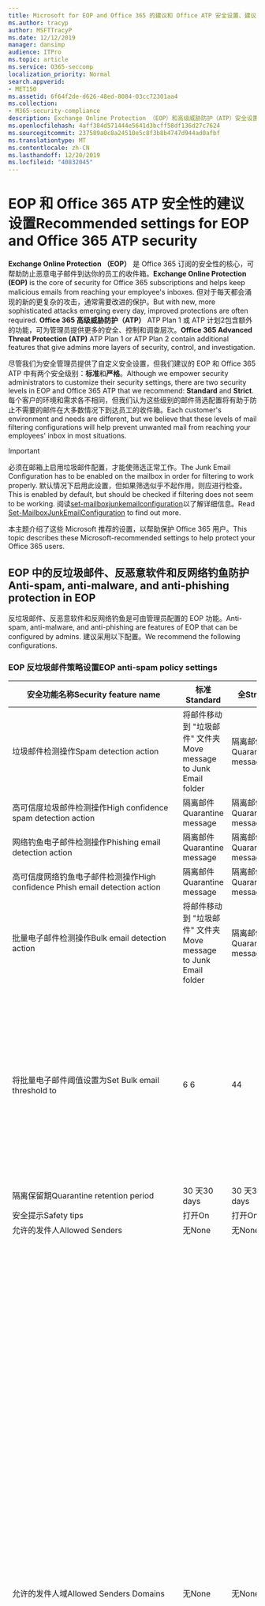 ```yaml
---
title: Microsoft for EOP and Office 365 的建议和 Office ATP 安全设置、建议、发件人策略框架、基于域的邮件报告和符合性、域密钥识别的邮件、步骤、工作方式、安全基准和 EOP 的基准ATP 的基线，设置 ATP，设置 EOP，配置 ATP，配置 EOP，安全配置
ms.author: tracyp
author: MSFTTracyP
ms.date: 12/12/2019
manager: dansimp
audience: ITPro
ms.topic: article
ms.service: O365-seccomp
localization_priority: Normal
search.appverid:
- MET150
ms.assetid: 6f64f2de-d626-48ed-8084-03cc72301aa4
ms.collection:
- M365-security-compliance
description: Exchange Online Protection （EOP）和高级威胁防护（ATP）安全设置的最佳实践是什么？ 有关标准保护的当前建议是什么？ 如果您想要更加严格，应使用什么？ 此外，如果您还使用高级威胁防护（ATP），还可以获得什么额外内容？
ms.openlocfilehash: 4aff384d571444e5641d3bcff58df136d27c7624
ms.sourcegitcommit: 237589a0c8a24510e5c8f3b8b4747d944ad0afbf
ms.translationtype: MT
ms.contentlocale: zh-CN
ms.lasthandoff: 12/20/2019
ms.locfileid: "40832045"
---
```

# <a name="recommended-settings-for-eop-and-office-365-atp-security"></a><span data-ttu-id="c7875-106">EOP 和 Office 365 ATP 安全性的建议设置</span><span class="sxs-lookup"><span data-stu-id="c7875-106">Recommended settings for EOP and Office 365 ATP security</span></span>

<span data-ttu-id="c7875-107">**Exchange Online Protection （EOP）** 是 Office 365 订阅的安全性的核心，可帮助防止恶意电子邮件到达你的员工的收件箱。</span><span class="sxs-lookup"><span data-stu-id="c7875-107">**Exchange Online Protection (EOP)** is the core of security for Office 365 subscriptions and helps keep malicious emails from reaching your employee's inboxes.</span></span> <span data-ttu-id="c7875-108">但对于每天都会涌现的新的更复杂的攻击，通常需要改进的保护。</span><span class="sxs-lookup"><span data-stu-id="c7875-108">But with new, more sophisticated attacks emerging every day, improved protections are often required.</span></span> <span data-ttu-id="c7875-109">**Office 365 高级威胁防护（ATP）** ATP Plan 1 或 ATP 计划2包含额外的功能，可为管理员提供更多的安全、控制和调查层次。</span><span class="sxs-lookup"><span data-stu-id="c7875-109">**Office 365 Advanced Threat Protection (ATP)** ATP Plan 1 or ATP Plan 2 contain additional features that give admins more layers of security, control, and investigation.</span></span>

<span data-ttu-id="c7875-110">尽管我们为安全管理员提供了自定义安全设置，但我们建议的 EOP 和 Office 365 ATP 中有两个安全级别：**标准**和**严格**。</span><span class="sxs-lookup"><span data-stu-id="c7875-110">Although we empower security administrators to customize their security settings, there are two security levels in EOP and Office 365 ATP that we recommend: **Standard** and **Strict**.</span></span> <span data-ttu-id="c7875-111">每个客户的环境和需求各不相同，但我们认为这些级别的邮件筛选配置将有助于防止不需要的邮件在大多数情况下到达员工的收件箱。</span><span class="sxs-lookup"><span data-stu-id="c7875-111">Each customer's environment and needs are different, but we believe that these levels of mail filtering configurations will help prevent unwanted mail from reaching your employees' inbox in most situations.</span></span>

> [!IMPORTANT]
> <span data-ttu-id="c7875-112">必须在邮箱上启用垃圾邮件配置，才能使筛选正常工作。</span><span class="sxs-lookup"><span data-stu-id="c7875-112">The Junk Email Configuration has to be enabled on the mailbox in order for filtering to work properly.</span></span> <span data-ttu-id="c7875-113">默认情况下启用此设置，但如果筛选似乎不起作用，则应进行检查。</span><span class="sxs-lookup"><span data-stu-id="c7875-113">This is enabled by default, but should be checked if filtering does not seem to be working.</span></span> <span data-ttu-id="c7875-114">阅读[set-mailboxjunkemailconfiguration](https://docs.microsoft.com/powershell/module/exchange/antispam-antimalware/set-mailboxjunkemailconfiguration)以了解详细信息。</span><span class="sxs-lookup"><span data-stu-id="c7875-114">Read [Set-MailboxJunkEmailConfiguration](https://docs.microsoft.com/powershell/module/exchange/antispam-antimalware/set-mailboxjunkemailconfiguration) to find out more.</span></span> 

<span data-ttu-id="c7875-115">本主题介绍了这些 Microsoft 推荐的设置，以帮助保护 Office 365 用户。</span><span class="sxs-lookup"><span data-stu-id="c7875-115">This topic describes these Microsoft-recommended settings to help protect your Office 365 users.</span></span>

## <a name="anti-spam-anti-malware-and-anti-phishing-protection-in-eop"></a><span data-ttu-id="c7875-116">EOP 中的反垃圾邮件、反恶意软件和反网络钓鱼防护</span><span class="sxs-lookup"><span data-stu-id="c7875-116">Anti-spam, anti-malware, and anti-phishing protection in EOP</span></span>

<span data-ttu-id="c7875-117">反垃圾邮件、反恶意软件和反网络钓鱼是可由管理员配置的 EOP 功能。</span><span class="sxs-lookup"><span data-stu-id="c7875-117">Anti-spam, anti-malware, and anti-phishing are features of EOP that can be configured by admins.</span></span> <span data-ttu-id="c7875-118">建议采用以下配置。</span><span class="sxs-lookup"><span data-stu-id="c7875-118">We recommend the following configurations.</span></span>

### <a name="eop-anti-spam-policy-settings"></a><span data-ttu-id="c7875-119">EOP 反垃圾邮件策略设置</span><span class="sxs-lookup"><span data-stu-id="c7875-119">EOP anti-spam policy settings</span></span>

|<span data-ttu-id="c7875-120">安全功能名称</span><span class="sxs-lookup"><span data-stu-id="c7875-120">Security feature name</span></span>|<span data-ttu-id="c7875-121">标准</span><span class="sxs-lookup"><span data-stu-id="c7875-121">Standard</span></span>|<span data-ttu-id="c7875-122">全</span><span class="sxs-lookup"><span data-stu-id="c7875-122">Strict</span></span>|<span data-ttu-id="c7875-123">评论</span><span class="sxs-lookup"><span data-stu-id="c7875-123">Comment</span></span>|
|---------|---------|---------|---------|
|<span data-ttu-id="c7875-124">垃圾邮件检测操作</span><span class="sxs-lookup"><span data-stu-id="c7875-124">Spam detection action</span></span>|<span data-ttu-id="c7875-125">将邮件移动到 "垃圾邮件" 文件夹</span><span class="sxs-lookup"><span data-stu-id="c7875-125">Move message to Junk Email folder</span></span>|<span data-ttu-id="c7875-126">隔离邮件</span><span class="sxs-lookup"><span data-stu-id="c7875-126">Quarantine message</span></span>||
|<span data-ttu-id="c7875-127">高可信度垃圾邮件检测操作</span><span class="sxs-lookup"><span data-stu-id="c7875-127">High confidence spam detection action</span></span>|<span data-ttu-id="c7875-128">隔离邮件</span><span class="sxs-lookup"><span data-stu-id="c7875-128">Quarantine message</span></span>|<span data-ttu-id="c7875-129">隔离邮件</span><span class="sxs-lookup"><span data-stu-id="c7875-129">Quarantine message</span></span>||
|<span data-ttu-id="c7875-130">网络钓鱼电子邮件检测操作</span><span class="sxs-lookup"><span data-stu-id="c7875-130">Phishing email detection action</span></span>|<span data-ttu-id="c7875-131">隔离邮件</span><span class="sxs-lookup"><span data-stu-id="c7875-131">Quarantine message</span></span>|<span data-ttu-id="c7875-132">隔离邮件</span><span class="sxs-lookup"><span data-stu-id="c7875-132">Quarantine message</span></span>||
|<span data-ttu-id="c7875-133">高可信度网络钓鱼电子邮件检测操作</span><span class="sxs-lookup"><span data-stu-id="c7875-133">High confidence Phish email detection action</span></span>|<span data-ttu-id="c7875-134">隔离邮件</span><span class="sxs-lookup"><span data-stu-id="c7875-134">Quarantine message</span></span>|<span data-ttu-id="c7875-135">隔离邮件</span><span class="sxs-lookup"><span data-stu-id="c7875-135">Quarantine message</span></span>||
|<span data-ttu-id="c7875-136">批量电子邮件检测操作</span><span class="sxs-lookup"><span data-stu-id="c7875-136">Bulk email detection action</span></span>|<span data-ttu-id="c7875-137">将邮件移动到 "垃圾邮件" 文件夹</span><span class="sxs-lookup"><span data-stu-id="c7875-137">Move message to Junk Email folder</span></span>|<span data-ttu-id="c7875-138">隔离邮件</span><span class="sxs-lookup"><span data-stu-id="c7875-138">Quarantine message</span></span>||
|<span data-ttu-id="c7875-139">将批量电子邮件阈值设置为</span><span class="sxs-lookup"><span data-stu-id="c7875-139">Set Bulk email threshold to</span></span>|<span data-ttu-id="c7875-140">6 </span><span class="sxs-lookup"><span data-stu-id="c7875-140">6</span></span>|<span data-ttu-id="c7875-141">4</span><span class="sxs-lookup"><span data-stu-id="c7875-141">4</span></span>|<span data-ttu-id="c7875-142">默认值为7，但我们建议您将其更改为6。</span><span class="sxs-lookup"><span data-stu-id="c7875-142">The default value is currently 7, but we recommend that you change it to 6.</span></span> <span data-ttu-id="c7875-143">有关详细信息，请参阅[批量投诉级别值](bulk-complaint-level-values.md)。</span><span class="sxs-lookup"><span data-stu-id="c7875-143">For details, see [Bulk Complaint Level values](bulk-complaint-level-values.md).</span></span>|
|<span data-ttu-id="c7875-144">隔离保留期</span><span class="sxs-lookup"><span data-stu-id="c7875-144">Quarantine retention period</span></span>|<span data-ttu-id="c7875-145">30 天</span><span class="sxs-lookup"><span data-stu-id="c7875-145">30 days</span></span>|<span data-ttu-id="c7875-146">30 天</span><span class="sxs-lookup"><span data-stu-id="c7875-146">30 days</span></span>||
|<span data-ttu-id="c7875-147">安全提示</span><span class="sxs-lookup"><span data-stu-id="c7875-147">Safety tips</span></span>|<span data-ttu-id="c7875-148">打开</span><span class="sxs-lookup"><span data-stu-id="c7875-148">On</span></span>|<span data-ttu-id="c7875-149">打开</span><span class="sxs-lookup"><span data-stu-id="c7875-149">On</span></span>||
|<span data-ttu-id="c7875-150">允许的发件人</span><span class="sxs-lookup"><span data-stu-id="c7875-150">Allowed Senders</span></span>|<span data-ttu-id="c7875-151">无</span><span class="sxs-lookup"><span data-stu-id="c7875-151">None</span></span>|<span data-ttu-id="c7875-152">无</span><span class="sxs-lookup"><span data-stu-id="c7875-152">None</span></span>||
|<span data-ttu-id="c7875-153">允许的发件人域</span><span class="sxs-lookup"><span data-stu-id="c7875-153">Allowed Senders Domains</span></span>|<span data-ttu-id="c7875-154">无</span><span class="sxs-lookup"><span data-stu-id="c7875-154">None</span></span>|<span data-ttu-id="c7875-155">无</span><span class="sxs-lookup"><span data-stu-id="c7875-155">None</span></span>|<span data-ttu-id="c7875-156">不需要将您拥有的域（也称为 "_接受的域_"）添加到允许的发件人列表中。</span><span class="sxs-lookup"><span data-stu-id="c7875-156">Adding domains that you own (also known as _accepted domains_) to the allowed senders list is not required.</span></span> <span data-ttu-id="c7875-157">事实上，它被认为是高风险，因为它会给不良参与者带来机会，以向您发送邮件，否则将被筛选掉。在 "**反垃圾邮件设置**" 页上的安全性 & 合规性中心中使用[欺骗智能](learn-about-spoof-intelligence.md)，以查看所有哄骗的发件人是组织中的域，还是哄骗外部域。</span><span class="sxs-lookup"><span data-stu-id="c7875-157">In fact, it's considered high risk since it creates opportunities for bad actors to send you mail that would otherwise be filtered out. Use [spoof intelligence](learn-about-spoof-intelligence.md) in the Security & Compliance Center on the **Anti-spam settings** page to review all senders who are spoofing either domains that are part of your organization, or spoofing external domains.</span></span>|
|<span data-ttu-id="c7875-158">阻止的发件人</span><span class="sxs-lookup"><span data-stu-id="c7875-158">Blocked Senders</span></span>|<span data-ttu-id="c7875-159">无</span><span class="sxs-lookup"><span data-stu-id="c7875-159">None</span></span>|<span data-ttu-id="c7875-160">无</span><span class="sxs-lookup"><span data-stu-id="c7875-160">None</span></span>||
|<span data-ttu-id="c7875-161">阻止的发件人域</span><span class="sxs-lookup"><span data-stu-id="c7875-161">Blocked Senders domains</span></span>|<span data-ttu-id="c7875-162">无</span><span class="sxs-lookup"><span data-stu-id="c7875-162">None</span></span>|<span data-ttu-id="c7875-163">无</span><span class="sxs-lookup"><span data-stu-id="c7875-163">None</span></span>||
|<span data-ttu-id="c7875-164">最终用户垃圾邮件通知频率</span><span class="sxs-lookup"><span data-stu-id="c7875-164">End user spam notification frequency</span></span>|<span data-ttu-id="c7875-165">已启用</span><span class="sxs-lookup"><span data-stu-id="c7875-165">Enabled</span></span>|<span data-ttu-id="c7875-166">已启用</span><span class="sxs-lookup"><span data-stu-id="c7875-166">Enabled</span></span>|<span data-ttu-id="c7875-167">3 天</span><span class="sxs-lookup"><span data-stu-id="c7875-167">3 days</span></span>|
|<span data-ttu-id="c7875-168">零小时自动清除</span><span class="sxs-lookup"><span data-stu-id="c7875-168">Zero Hour auto purge</span></span>|<span data-ttu-id="c7875-169">打开</span><span class="sxs-lookup"><span data-stu-id="c7875-169">On</span></span>|<span data-ttu-id="c7875-170">打开</span><span class="sxs-lookup"><span data-stu-id="c7875-170">On</span></span>|<span data-ttu-id="c7875-171">对于垃圾邮件和网络钓鱼 ZAP</span><span class="sxs-lookup"><span data-stu-id="c7875-171">For both Spam and Phish ZAP</span></span>|
|<span data-ttu-id="c7875-172">MarkAsSpamBulkMail</span><span class="sxs-lookup"><span data-stu-id="c7875-172">MarkAsSpamBulkMail</span></span>|<span data-ttu-id="c7875-173">打开</span><span class="sxs-lookup"><span data-stu-id="c7875-173">On</span></span>|<span data-ttu-id="c7875-174">打开</span><span class="sxs-lookup"><span data-stu-id="c7875-174">On</span></span>|<span data-ttu-id="c7875-175">此设置仅在 PowerShell 中可用</span><span class="sxs-lookup"><span data-stu-id="c7875-175">This setting is only available in PowerShell</span></span>|

<span data-ttu-id="c7875-176">反垃圾邮件策略中有几个称为高级垃圾邮件筛选器的参数在此撰写时被弃用。</span><span class="sxs-lookup"><span data-stu-id="c7875-176">There are several other parameters in the Anti-spam policy called Advanced Spam filter that are being deprecated at the time of this writing.</span></span> <span data-ttu-id="c7875-177">我们推荐的设置是为标准和严格级别**关闭它们：**</span><span class="sxs-lookup"><span data-stu-id="c7875-177">Our recommended settings for these are to turn them **OFF** for both Standard and Strict levels:</span></span>

|<span data-ttu-id="c7875-178">安全功能名称</span><span class="sxs-lookup"><span data-stu-id="c7875-178">Security feature name</span></span>| <span data-ttu-id="c7875-179">备注</span><span class="sxs-lookup"><span data-stu-id="c7875-179">Comments</span></span> |
|---------|---------|
|<span data-ttu-id="c7875-180">IncreaseScoreWithImageLinks</span><span class="sxs-lookup"><span data-stu-id="c7875-180">IncreaseScoreWithImageLinks</span></span>| |
|<span data-ttu-id="c7875-181">IncreaseScoreWithNumericIps</span><span class="sxs-lookup"><span data-stu-id="c7875-181">IncreaseScoreWithNumericIps</span></span>| |
|<span data-ttu-id="c7875-182">IncreaseScoreWithRedirectToOtherPort</span><span class="sxs-lookup"><span data-stu-id="c7875-182">IncreaseScoreWithRedirectToOtherPort</span></span>| |
|<span data-ttu-id="c7875-183">IncreaseScoreWithBizOrInfoUrls</span><span class="sxs-lookup"><span data-stu-id="c7875-183">IncreaseScoreWithBizOrInfoUrls</span></span>| |
|<span data-ttu-id="c7875-184">MarkAsSpamEmptyMessages</span><span class="sxs-lookup"><span data-stu-id="c7875-184">MarkAsSpamEmptyMessages</span></span>| |
|<span data-ttu-id="c7875-185">MarkAsSpamJavaScriptInHtml</span><span class="sxs-lookup"><span data-stu-id="c7875-185">MarkAsSpamJavaScriptInHtml</span></span>| |
|<span data-ttu-id="c7875-186">MarkAsSpamFramesInHtml</span><span class="sxs-lookup"><span data-stu-id="c7875-186">MarkAsSpamFramesInHtml</span></span>| |
|<span data-ttu-id="c7875-187">MarkAsSpamObjectTagsInHtml</span><span class="sxs-lookup"><span data-stu-id="c7875-187">MarkAsSpamObjectTagsInHtml</span></span>| |
|<span data-ttu-id="c7875-188">MarkAsSpamEmbedTagsInHtml</span><span class="sxs-lookup"><span data-stu-id="c7875-188">MarkAsSpamEmbedTagsInHtml</span></span>| |
|<span data-ttu-id="c7875-189">MarkAsSpamFormTagsInHtml</span><span class="sxs-lookup"><span data-stu-id="c7875-189">MarkAsSpamFormTagsInHtml</span></span>| |
|<span data-ttu-id="c7875-190">MarkAsSpamWebBugsInHtml</span><span class="sxs-lookup"><span data-stu-id="c7875-190">MarkAsSpamWebBugsInHtml</span></span>| |
|<span data-ttu-id="c7875-191">MarkAsSpamSensitiveWordList</span><span class="sxs-lookup"><span data-stu-id="c7875-191">MarkAsSpamSensitiveWordList</span></span>| |
|<span data-ttu-id="c7875-192">MarkAsSpamFromAddressAuthFail</span><span class="sxs-lookup"><span data-stu-id="c7875-192">MarkAsSpamFromAddressAuthFail</span></span>| |
|<span data-ttu-id="c7875-193">MarkAsSpamNdrBackscatter</span><span class="sxs-lookup"><span data-stu-id="c7875-193">MarkAsSpamNdrBackscatter</span></span>| |
|<span data-ttu-id="c7875-194">MarkAsSpamSpfRecordHardFail</span><span class="sxs-lookup"><span data-stu-id="c7875-194">MarkAsSpamSpfRecordHardFail</span></span>| |

#### <a name="eop-outbound-spam-filter-policy-settings"></a><span data-ttu-id="c7875-195">EOP 出站垃圾邮件筛选器策略设置</span><span class="sxs-lookup"><span data-stu-id="c7875-195">EOP outbound spam filter policy settings</span></span>

|<span data-ttu-id="c7875-196">安全功能名称</span><span class="sxs-lookup"><span data-stu-id="c7875-196">Security feature name</span></span>|<span data-ttu-id="c7875-197">标准</span><span class="sxs-lookup"><span data-stu-id="c7875-197">Standard</span></span>|<span data-ttu-id="c7875-198">全</span><span class="sxs-lookup"><span data-stu-id="c7875-198">Strict</span></span>|<span data-ttu-id="c7875-199">评论</span><span class="sxs-lookup"><span data-stu-id="c7875-199">Comment</span></span>|
|---------|---------|---------|---------|
|<span data-ttu-id="c7875-200">出站垃圾邮件策略收件人限制-外部每小时限制</span><span class="sxs-lookup"><span data-stu-id="c7875-200">Outbound spam policy Recipient Limits - External hourly limit</span></span>|<span data-ttu-id="c7875-201">500</span><span class="sxs-lookup"><span data-stu-id="c7875-201">500</span></span>|<span data-ttu-id="c7875-202">400</span><span class="sxs-lookup"><span data-stu-id="c7875-202">400</span></span>||
|<span data-ttu-id="c7875-203">出站垃圾邮件策略收件人限制-内部每小时限制</span><span class="sxs-lookup"><span data-stu-id="c7875-203">Outbound spam policy Recipient Limits - Internal hourly limit</span></span>|<span data-ttu-id="c7875-204">1000</span><span class="sxs-lookup"><span data-stu-id="c7875-204">1000</span></span>|<span data-ttu-id="c7875-205">800</span><span class="sxs-lookup"><span data-stu-id="c7875-205">800</span></span>||
|<span data-ttu-id="c7875-206">出站垃圾邮件策略收件人限制-每日限制</span><span class="sxs-lookup"><span data-stu-id="c7875-206">Outbound spam policy Recipient Limits - Daily limit</span></span>|<span data-ttu-id="c7875-207">1000</span><span class="sxs-lookup"><span data-stu-id="c7875-207">1000</span></span>|<span data-ttu-id="c7875-208">800</span><span class="sxs-lookup"><span data-stu-id="c7875-208">800</span></span>||
|<span data-ttu-id="c7875-209">用户超出限制时的操作</span><span class="sxs-lookup"><span data-stu-id="c7875-209">Action when a user exceeds the limits</span></span>|<span data-ttu-id="c7875-210">限制用户发送邮件</span><span class="sxs-lookup"><span data-stu-id="c7875-210">Restrict the user from sending mail</span></span>|<span data-ttu-id="c7875-211">限制用户发送邮件</span><span class="sxs-lookup"><span data-stu-id="c7875-211">Restrict the user from sending mail</span></span>||

### <a name="eop-anti-malware-policy-settings"></a><span data-ttu-id="c7875-212">EOP 反恶意软件策略设置</span><span class="sxs-lookup"><span data-stu-id="c7875-212">EOP anti-malware policy settings</span></span>

|<span data-ttu-id="c7875-213">安全功能名称</span><span class="sxs-lookup"><span data-stu-id="c7875-213">Security feature name</span></span>|<span data-ttu-id="c7875-214">标准</span><span class="sxs-lookup"><span data-stu-id="c7875-214">Standard</span></span>|<span data-ttu-id="c7875-215">全</span><span class="sxs-lookup"><span data-stu-id="c7875-215">Strict</span></span>|<span data-ttu-id="c7875-216">评论</span><span class="sxs-lookup"><span data-stu-id="c7875-216">Comment</span></span>|
|---------|---------|---------|---------|
|<span data-ttu-id="c7875-217">恶意软件检测响应</span><span class="sxs-lookup"><span data-stu-id="c7875-217">Malware Detection Response</span></span>|<span data-ttu-id="c7875-218">否</span><span class="sxs-lookup"><span data-stu-id="c7875-218">No</span></span>|<span data-ttu-id="c7875-219">否</span><span class="sxs-lookup"><span data-stu-id="c7875-219">No</span></span>|<span data-ttu-id="c7875-220">如果在电子邮件附件中检测到恶意软件，邮件将被隔离，并且只能由管理员释放。</span><span class="sxs-lookup"><span data-stu-id="c7875-220">If malware is detected in an email attachment, the message will be quarantined and can be released only by an admin.</span></span>|
|<span data-ttu-id="c7875-221">用于阻止可疑文件类型的 "常见附件类型筛选器"</span><span class="sxs-lookup"><span data-stu-id="c7875-221">"Common Attachment Type Filter" for blocking suspicious file types</span></span>|<span data-ttu-id="c7875-222">打开</span><span class="sxs-lookup"><span data-stu-id="c7875-222">On</span></span>|<span data-ttu-id="c7875-223">打开</span><span class="sxs-lookup"><span data-stu-id="c7875-223">On</span></span>||
|<span data-ttu-id="c7875-224">恶意软件零小时自动清除</span><span class="sxs-lookup"><span data-stu-id="c7875-224">Malware Zero-hour Auto Purge</span></span>|<span data-ttu-id="c7875-225">打开</span><span class="sxs-lookup"><span data-stu-id="c7875-225">On</span></span>|<span data-ttu-id="c7875-226">打开</span><span class="sxs-lookup"><span data-stu-id="c7875-226">On</span></span>||
|<span data-ttu-id="c7875-227">通知内部发件人未送达邮件</span><span class="sxs-lookup"><span data-stu-id="c7875-227">Notify internal senders of the undelivered message</span></span>|<span data-ttu-id="c7875-228">已禁用</span><span class="sxs-lookup"><span data-stu-id="c7875-228">Disabled</span></span>|<span data-ttu-id="c7875-229">已禁用</span><span class="sxs-lookup"><span data-stu-id="c7875-229">Disabled</span></span>||
|<span data-ttu-id="c7875-230">通知外部发件人未送达的邮件</span><span class="sxs-lookup"><span data-stu-id="c7875-230">Notify external senders of the undelivered message</span></span>|<span data-ttu-id="c7875-231">已禁用</span><span class="sxs-lookup"><span data-stu-id="c7875-231">Disabled</span></span>|<span data-ttu-id="c7875-232">已禁用</span><span class="sxs-lookup"><span data-stu-id="c7875-232">Disabled</span></span>||

### <a name="eop-anti-phishing-policy-settings"></a><span data-ttu-id="c7875-233">EOP 反网络钓鱼策略设置</span><span class="sxs-lookup"><span data-stu-id="c7875-233">EOP anti-phishing policy settings</span></span>

|<span data-ttu-id="c7875-234">安全功能名称</span><span class="sxs-lookup"><span data-stu-id="c7875-234">Security feature name</span></span>|<span data-ttu-id="c7875-235">标准</span><span class="sxs-lookup"><span data-stu-id="c7875-235">Standard</span></span>|<span data-ttu-id="c7875-236">全</span><span class="sxs-lookup"><span data-stu-id="c7875-236">Strict</span></span>|<span data-ttu-id="c7875-237">评论</span><span class="sxs-lookup"><span data-stu-id="c7875-237">Comment</span></span>|
|---------|---------|---------|---------|
|<span data-ttu-id="c7875-238">启用反欺骗保护</span><span class="sxs-lookup"><span data-stu-id="c7875-238">Enable anti-spoofing protection</span></span>|<span data-ttu-id="c7875-239">打开</span><span class="sxs-lookup"><span data-stu-id="c7875-239">On</span></span>|<span data-ttu-id="c7875-240">打开</span><span class="sxs-lookup"><span data-stu-id="c7875-240">On</span></span>||
|<span data-ttu-id="c7875-241">启用未经身份验证的发件人（标记）</span><span class="sxs-lookup"><span data-stu-id="c7875-241">Enable Unauthenticated Sender (tagging)</span></span>|<span data-ttu-id="c7875-242">打开</span><span class="sxs-lookup"><span data-stu-id="c7875-242">On</span></span>|<span data-ttu-id="c7875-243">打开</span><span class="sxs-lookup"><span data-stu-id="c7875-243">On</span></span>||
|<span data-ttu-id="c7875-244">如果电子邮件由不允许欺骗您的域的人发送</span><span class="sxs-lookup"><span data-stu-id="c7875-244">If email is sent by someone who's not allowed to spoof your domain</span></span>|<span data-ttu-id="c7875-245">将邮件移到收件人的 "垃圾邮件" 文件夹</span><span class="sxs-lookup"><span data-stu-id="c7875-245">Move message to the recipients' Junk Email folders</span></span>|<span data-ttu-id="c7875-246">隔离邮件</span><span class="sxs-lookup"><span data-stu-id="c7875-246">Quarantine the message</span></span>||

## <a name="office-365-advanced-threat-protection-security"></a><span data-ttu-id="c7875-247">Office 365 高级威胁防护安全</span><span class="sxs-lookup"><span data-stu-id="c7875-247">Office 365 Advanced Threat Protection security</span></span>

<span data-ttu-id="c7875-248">Office 365 高级威胁防护（ATP）订阅带来了更多的安全优势。</span><span class="sxs-lookup"><span data-stu-id="c7875-248">Additional security benefits come with an Office 365 Advanced Threat Protection (ATP) subscription.</span></span> <span data-ttu-id="c7875-249">有关最新的新闻和信息，可以查看[Office 365 ATP 中的新增功能](whats-new-in-office-365-atp.md)。</span><span class="sxs-lookup"><span data-stu-id="c7875-249">For the latest news and information, you can see [What's new in Office 365 ATP](whats-new-in-office-365-atp.md).</span></span>

<span data-ttu-id="c7875-250">Office 365 ATP 包括安全附件和安全链接策略，以防止电子邮件发送潜在的恶意附件，并防止用户单击可能不安全的 Url。</span><span class="sxs-lookup"><span data-stu-id="c7875-250">Office 365 ATP includes the Safe Attachment and Safe Links policies to prevent email with potentially malicious attachments from being delivered, and to keep users from clicking potentially unsafe URLs.</span></span>

> [!IMPORTANT]
> <span data-ttu-id="c7875-251">高级反网络钓鱼是 Office 365 ATP 订阅的好处之一。</span><span class="sxs-lookup"><span data-stu-id="c7875-251">Advanced anti-phishing is one of the benefits of an Office 365 ATP subscription.</span></span> <span data-ttu-id="c7875-252">尽管它在默认情况下处于启用状态，但***必须***至少配置一个反网络钓鱼策略，然后它才能开始筛选邮件。</span><span class="sxs-lookup"><span data-stu-id="c7875-252">Although it's enabled by default, you ***must*** configure at least one anti-phishing policy before it can start filtering mail.</span></span> <span data-ttu-id="c7875-253">忘记配置反网络钓鱼策略可能会使用户暴露风险的电子邮件。</span><span class="sxs-lookup"><span data-stu-id="c7875-253">Forgetting to configure anti-phishing policies could exposes users to risky emails.</span></span> <span data-ttu-id="c7875-254">在添加 Office 365 ATP 订阅后，请务必配置您的反网络钓鱼策略。</span><span class="sxs-lookup"><span data-stu-id="c7875-254">Be sure to configure your anti-phishing policies after you add an Office 365 ATP subscription.</span></span>

<span data-ttu-id="c7875-255">如果你已将 Office 365 ATP 订阅添加到你的 EOP，请设置以下配置。</span><span class="sxs-lookup"><span data-stu-id="c7875-255">If you've added an Office 365 ATP subscription to your EOP, set the following configurations.</span></span>

### <a name="office-atp-anti-phishing-policy-settings"></a><span data-ttu-id="c7875-256">Office ATP 反网络钓鱼策略设置</span><span class="sxs-lookup"><span data-stu-id="c7875-256">Office ATP anti-phishing policy settings</span></span>

<span data-ttu-id="c7875-257">EOP 客户将获得上文所述的基本反网络钓鱼，但 Office 365 ATP 包含更多的功能和控制，可帮助预防、检测和补救攻击。</span><span class="sxs-lookup"><span data-stu-id="c7875-257">EOP customers get basic anti-phishing as previously described, but Office 365 ATP includes more features and control to help prevent, detect, and remediate against attacks.</span></span>

|<span data-ttu-id="c7875-258">模拟安全功能名称</span><span class="sxs-lookup"><span data-stu-id="c7875-258">Impersonation security feature name</span></span>|<span data-ttu-id="c7875-259">标准</span><span class="sxs-lookup"><span data-stu-id="c7875-259">Standard</span></span>|<span data-ttu-id="c7875-260">全</span><span class="sxs-lookup"><span data-stu-id="c7875-260">Strict</span></span>|<span data-ttu-id="c7875-261">评论</span><span class="sxs-lookup"><span data-stu-id="c7875-261">Comment</span></span>|
|---------|---------|---------|---------|
|<span data-ttu-id="c7875-262">（编辑模拟策略）添加要保护的用户</span><span class="sxs-lookup"><span data-stu-id="c7875-262">(Edit impersonation policy) Add users to protect</span></span>|<span data-ttu-id="c7875-263">打开</span><span class="sxs-lookup"><span data-stu-id="c7875-263">On</span></span>|<span data-ttu-id="c7875-264">打开</span><span class="sxs-lookup"><span data-stu-id="c7875-264">On</span></span>|<span data-ttu-id="c7875-265">取决于您的组织，但我们建议在关键角色中添加用户。</span><span class="sxs-lookup"><span data-stu-id="c7875-265">Depends on your organization, but we recommend adding users in key roles.</span></span> <span data-ttu-id="c7875-266">在内部，这些可能是 CEO、CFO 和其他高级领导者。</span><span class="sxs-lookup"><span data-stu-id="c7875-266">Internally, these might be your CEO, CFO, and other senior leaders.</span></span> <span data-ttu-id="c7875-267">在外部，这些可以包括理事会成员或董事会。</span><span class="sxs-lookup"><span data-stu-id="c7875-267">Externally, these could include council members or your board of directors.</span></span>|
|<span data-ttu-id="c7875-268">（编辑模拟策略）自动包括我自己的域</span><span class="sxs-lookup"><span data-stu-id="c7875-268">(Edit impersonation policy) Automatically include the domains I own</span></span>|<span data-ttu-id="c7875-269">打开</span><span class="sxs-lookup"><span data-stu-id="c7875-269">On</span></span>|<span data-ttu-id="c7875-270">打开</span><span class="sxs-lookup"><span data-stu-id="c7875-270">On</span></span>||
|<span data-ttu-id="c7875-271">（编辑模拟策略）包含自定义域</span><span class="sxs-lookup"><span data-stu-id="c7875-271">(Edit impersonation policy) Include custom domains</span></span>|<span data-ttu-id="c7875-272">打开</span><span class="sxs-lookup"><span data-stu-id="c7875-272">On</span></span>|<span data-ttu-id="c7875-273">打开</span><span class="sxs-lookup"><span data-stu-id="c7875-273">On</span></span>|<span data-ttu-id="c7875-274">取决于您的组织，但我们建议添加与您不拥有的大多数进行交互的域。</span><span class="sxs-lookup"><span data-stu-id="c7875-274">Depends on your organization, but we recommend adding domains you interact with most that you don't own.</span></span>|
|<span data-ttu-id="c7875-275">如果由指定的模拟用户发送电子邮件</span><span class="sxs-lookup"><span data-stu-id="c7875-275">If email is sent by an impersonated user you specified</span></span>|<span data-ttu-id="c7875-276">隔离邮件</span><span class="sxs-lookup"><span data-stu-id="c7875-276">Quarantine the message</span></span>|<span data-ttu-id="c7875-277">隔离邮件</span><span class="sxs-lookup"><span data-stu-id="c7875-277">Quarantine the message</span></span>||
|<span data-ttu-id="c7875-278">如果你指定的模拟域发送了电子邮件</span><span class="sxs-lookup"><span data-stu-id="c7875-278">If email is sent by an impersonated domain you specified</span></span>|<span data-ttu-id="c7875-279">隔离邮件</span><span class="sxs-lookup"><span data-stu-id="c7875-279">Quarantine the message</span></span>|<span data-ttu-id="c7875-280">隔离邮件</span><span class="sxs-lookup"><span data-stu-id="c7875-280">Quarantine the message</span></span>||
|<span data-ttu-id="c7875-281">为模拟用户显示提示</span><span class="sxs-lookup"><span data-stu-id="c7875-281">Show tip for impersonated users</span></span>|<span data-ttu-id="c7875-282">打开</span><span class="sxs-lookup"><span data-stu-id="c7875-282">On</span></span>|<span data-ttu-id="c7875-283">打开</span><span class="sxs-lookup"><span data-stu-id="c7875-283">On</span></span>||
|<span data-ttu-id="c7875-284">显示模拟域的提示</span><span class="sxs-lookup"><span data-stu-id="c7875-284">Show tip for impersonated domains</span></span>|<span data-ttu-id="c7875-285">打开</span><span class="sxs-lookup"><span data-stu-id="c7875-285">On</span></span>|<span data-ttu-id="c7875-286">打开</span><span class="sxs-lookup"><span data-stu-id="c7875-286">On</span></span>||
|<span data-ttu-id="c7875-287">显示不正常字符的提示</span><span class="sxs-lookup"><span data-stu-id="c7875-287">Show tip for unusual characters</span></span>|<span data-ttu-id="c7875-288">打开</span><span class="sxs-lookup"><span data-stu-id="c7875-288">On</span></span>|<span data-ttu-id="c7875-289">打开</span><span class="sxs-lookup"><span data-stu-id="c7875-289">On</span></span>||
|<span data-ttu-id="c7875-290">启用邮箱智能</span><span class="sxs-lookup"><span data-stu-id="c7875-290">Enable Mailbox intelligence</span></span>|<span data-ttu-id="c7875-291">打开</span><span class="sxs-lookup"><span data-stu-id="c7875-291">On</span></span>|<span data-ttu-id="c7875-292">打开</span><span class="sxs-lookup"><span data-stu-id="c7875-292">On</span></span>||
|<span data-ttu-id="c7875-293">启用基于邮箱智能的模拟保护</span><span class="sxs-lookup"><span data-stu-id="c7875-293">Enable Mailbox intelligence based impersonation protection</span></span>|<span data-ttu-id="c7875-294">打开</span><span class="sxs-lookup"><span data-stu-id="c7875-294">On</span></span>|<span data-ttu-id="c7875-295">打开</span><span class="sxs-lookup"><span data-stu-id="c7875-295">On</span></span>||
|<span data-ttu-id="c7875-296">如果由邮箱智能保护的模拟用户发送电子邮件</span><span class="sxs-lookup"><span data-stu-id="c7875-296">If email is sent by an impersonated user protected by mailbox intelligence</span></span>|<span data-ttu-id="c7875-297">将邮件移到收件人的 "垃圾邮件" 文件夹</span><span class="sxs-lookup"><span data-stu-id="c7875-297">Move message to the recipients' Junk Email folders</span></span>|<span data-ttu-id="c7875-298">隔离邮件</span><span class="sxs-lookup"><span data-stu-id="c7875-298">Quarantine the message</span></span>||
|<span data-ttu-id="c7875-299">（编辑模拟策略）添加受信任的发件人和域</span><span class="sxs-lookup"><span data-stu-id="c7875-299">(Edit impersonation policy) Add trusted senders and domains</span></span>|<span data-ttu-id="c7875-300">无</span><span class="sxs-lookup"><span data-stu-id="c7875-300">None</span></span>|<span data-ttu-id="c7875-301">无</span><span class="sxs-lookup"><span data-stu-id="c7875-301">None</span></span>|<span data-ttu-id="c7875-302">取决于您的组织，但我们建议您添加由于仅模拟而不是其他筛选器而错误地将其标记为网络钓鱼的用户或域。</span><span class="sxs-lookup"><span data-stu-id="c7875-302">Depends on your organization, but we recommend adding users or domains that incorrectly get marked as phish due to impersonation only and not other filters.</span></span>|

|<span data-ttu-id="c7875-303">欺骗安全功能名称</span><span class="sxs-lookup"><span data-stu-id="c7875-303">Spoof security feature name</span></span>|<span data-ttu-id="c7875-304">标准</span><span class="sxs-lookup"><span data-stu-id="c7875-304">Standard</span></span>|<span data-ttu-id="c7875-305">全</span><span class="sxs-lookup"><span data-stu-id="c7875-305">Strict</span></span>|<span data-ttu-id="c7875-306">评论</span><span class="sxs-lookup"><span data-stu-id="c7875-306">Comment</span></span>|
|---------|---------|---------|---------|
|<span data-ttu-id="c7875-307">启用反欺骗保护</span><span class="sxs-lookup"><span data-stu-id="c7875-307">Enable anti-spoofing protection</span></span>|<span data-ttu-id="c7875-308">打开</span><span class="sxs-lookup"><span data-stu-id="c7875-308">On</span></span>|<span data-ttu-id="c7875-309">打开</span><span class="sxs-lookup"><span data-stu-id="c7875-309">On</span></span>||
|<span data-ttu-id="c7875-310">启用未经身份验证的发件人（标记）</span><span class="sxs-lookup"><span data-stu-id="c7875-310">Enable Unauthenticated Sender (tagging)</span></span>|<span data-ttu-id="c7875-311">打开</span><span class="sxs-lookup"><span data-stu-id="c7875-311">On</span></span>|<span data-ttu-id="c7875-312">打开</span><span class="sxs-lookup"><span data-stu-id="c7875-312">On</span></span>||
|<span data-ttu-id="c7875-313">如果电子邮件由不允许欺骗您的域的人发送</span><span class="sxs-lookup"><span data-stu-id="c7875-313">If email is sent by someone who's not allowed to spoof your domain</span></span>|<span data-ttu-id="c7875-314">将邮件移到收件人的 "垃圾邮件" 文件夹</span><span class="sxs-lookup"><span data-stu-id="c7875-314">Move message to the recipients' Junk Email folders</span></span>|<span data-ttu-id="c7875-315">隔离邮件</span><span class="sxs-lookup"><span data-stu-id="c7875-315">Quarantine the message</span></span>||
|<span data-ttu-id="c7875-316">EnableAuthenticationSafetyTip</span><span class="sxs-lookup"><span data-stu-id="c7875-316">EnableAuthenticationSafetyTip</span></span>|<span data-ttu-id="c7875-317">True</span><span class="sxs-lookup"><span data-stu-id="c7875-317">True</span></span>|<span data-ttu-id="c7875-318">True</span><span class="sxs-lookup"><span data-stu-id="c7875-318">True</span></span>|<span data-ttu-id="c7875-319">此设置仅在 PowerShell 中可用</span><span class="sxs-lookup"><span data-stu-id="c7875-319">This setting is only available in PowerShell</span></span>|
|<span data-ttu-id="c7875-320">EnableAuthenticationSoftPassSafetyTip</span><span class="sxs-lookup"><span data-stu-id="c7875-320">EnableAuthenticationSoftPassSafetyTip</span></span>|<span data-ttu-id="c7875-321">False</span><span class="sxs-lookup"><span data-stu-id="c7875-321">False</span></span>|<span data-ttu-id="c7875-322">True</span><span class="sxs-lookup"><span data-stu-id="c7875-322">True</span></span>|<span data-ttu-id="c7875-323">此设置仅在 PowerShell 中可用</span><span class="sxs-lookup"><span data-stu-id="c7875-323">This setting is only available in PowerShell</span></span>|
|<span data-ttu-id="c7875-324">EnableSuspiciousSafetyTip</span><span class="sxs-lookup"><span data-stu-id="c7875-324">EnableSuspiciousSafetyTip</span></span>|<span data-ttu-id="c7875-325">False</span><span class="sxs-lookup"><span data-stu-id="c7875-325">False</span></span>|<span data-ttu-id="c7875-326">True</span><span class="sxs-lookup"><span data-stu-id="c7875-326">True</span></span>|<span data-ttu-id="c7875-327">此设置仅在 PowerShell 中可用</span><span class="sxs-lookup"><span data-stu-id="c7875-327">This setting is only available in PowerShell</span></span>|
|<span data-ttu-id="c7875-328">TreatSoftPassAsAuthenticated</span><span class="sxs-lookup"><span data-stu-id="c7875-328">TreatSoftPassAsAuthenticated</span></span>|<span data-ttu-id="c7875-329">True</span><span class="sxs-lookup"><span data-stu-id="c7875-329">True</span></span>|<span data-ttu-id="c7875-330">False</span><span class="sxs-lookup"><span data-stu-id="c7875-330">False</span></span>|<span data-ttu-id="c7875-331">此设置仅在 PowerShell 中可用</span><span class="sxs-lookup"><span data-stu-id="c7875-331">This setting is only available in PowerShell</span></span>|

|<span data-ttu-id="c7875-332">高级设置安全功能名称</span><span class="sxs-lookup"><span data-stu-id="c7875-332">Advanced settings security feature name</span></span>|<span data-ttu-id="c7875-333">标准</span><span class="sxs-lookup"><span data-stu-id="c7875-333">Standard</span></span>|<span data-ttu-id="c7875-334">全</span><span class="sxs-lookup"><span data-stu-id="c7875-334">Strict</span></span>|<span data-ttu-id="c7875-335">评论</span><span class="sxs-lookup"><span data-stu-id="c7875-335">Comment</span></span>|
|---------|---------|---------|---------|
|<span data-ttu-id="c7875-336">高级网络钓鱼阈值</span><span class="sxs-lookup"><span data-stu-id="c7875-336">Advanced phishing thresholds</span></span>|<span data-ttu-id="c7875-337">2-主动</span><span class="sxs-lookup"><span data-stu-id="c7875-337">2 - Aggressive</span></span>|<span data-ttu-id="c7875-338">3-更主动</span><span class="sxs-lookup"><span data-stu-id="c7875-338">3 - More aggressive</span></span>||

### <a name="safe-links-settings"></a><span data-ttu-id="c7875-339">安全链接设置</span><span class="sxs-lookup"><span data-stu-id="c7875-339">Safe Links settings</span></span>

|<span data-ttu-id="c7875-340">安全功能名称</span><span class="sxs-lookup"><span data-stu-id="c7875-340">Security feature name</span></span>|<span data-ttu-id="c7875-341">标准</span><span class="sxs-lookup"><span data-stu-id="c7875-341">Standard</span></span>|<span data-ttu-id="c7875-342">全</span><span class="sxs-lookup"><span data-stu-id="c7875-342">Strict</span></span>|<span data-ttu-id="c7875-343">评论</span><span class="sxs-lookup"><span data-stu-id="c7875-343">Comment</span></span>|
|---------|---------|---------|---------|
|<span data-ttu-id="c7875-344">在 Office 365 应用中使用 ATP 安全链接，Office for iOS 和 Android</span><span class="sxs-lookup"><span data-stu-id="c7875-344">Use ATP Safe Links in Office 365 Apps, Office for iOS and Android</span></span>|<span data-ttu-id="c7875-345">已启用</span><span class="sxs-lookup"><span data-stu-id="c7875-345">Enabled</span></span>|<span data-ttu-id="c7875-346">已启用</span><span class="sxs-lookup"><span data-stu-id="c7875-346">Enabled</span></span>|<span data-ttu-id="c7875-347">这属于适用于整个组织的 ATP 安全链接策略</span><span class="sxs-lookup"><span data-stu-id="c7875-347">This falls under the ATP Safe Links Policies that apply to the entire organization</span></span>|
<span data-ttu-id="c7875-348">用户单击安全链接时不进行跟踪</span><span class="sxs-lookup"><span data-stu-id="c7875-348">Do not track when users click safe links</span></span>|<span data-ttu-id="c7875-349">已禁用</span><span class="sxs-lookup"><span data-stu-id="c7875-349">Disabled</span></span>|<span data-ttu-id="c7875-350">已禁用</span><span class="sxs-lookup"><span data-stu-id="c7875-350">Disabled</span></span>|<span data-ttu-id="c7875-351">这适用于适用于整个组织的策略和适用于特定收件人的任何策略</span><span class="sxs-lookup"><span data-stu-id="c7875-351">This is for both policies that apply to the entire organization and any policies that apply to specific recipients</span></span>|
|<span data-ttu-id="c7875-352">不要让用户通过指向原始 URL 的安全链接进行单击</span><span class="sxs-lookup"><span data-stu-id="c7875-352">Do not let users click through safe links to original URL</span></span>|<span data-ttu-id="c7875-353">已启用</span><span class="sxs-lookup"><span data-stu-id="c7875-353">Enabled</span></span>|<span data-ttu-id="c7875-354">已启用</span><span class="sxs-lookup"><span data-stu-id="c7875-354">Enabled</span></span>|<span data-ttu-id="c7875-355">这对于适用于整个组织的策略以及适用于特定收件人的任何策略都是如此。</span><span class="sxs-lookup"><span data-stu-id="c7875-355">This is for both the policies that apply to the entire organization and any policies that apply to specific recipients</span></span>|
|<span data-ttu-id="c7875-356">邮件中未知的潜在恶意 Url 的操作</span><span class="sxs-lookup"><span data-stu-id="c7875-356">Action for unknown potentially malicious URLs in messages</span></span>|<span data-ttu-id="c7875-357">打开</span><span class="sxs-lookup"><span data-stu-id="c7875-357">On</span></span>|<span data-ttu-id="c7875-358">打开</span><span class="sxs-lookup"><span data-stu-id="c7875-358">On</span></span>||
|<span data-ttu-id="c7875-359">对指向文件的可疑链接和链接应用实时 URL 扫描</span><span class="sxs-lookup"><span data-stu-id="c7875-359">Apply real-time URL scanning for suspicious links and links that point to files</span></span>|<span data-ttu-id="c7875-360">已启用</span><span class="sxs-lookup"><span data-stu-id="c7875-360">Enabled</span></span>|<span data-ttu-id="c7875-361">已启用</span><span class="sxs-lookup"><span data-stu-id="c7875-361">Enabled</span></span>||
|<span data-ttu-id="c7875-362">等待 URL 扫描完成后再传递邮件</span><span class="sxs-lookup"><span data-stu-id="c7875-362">Wait for URL scanning to complete before delivering the message</span></span>|<span data-ttu-id="c7875-363">已启用</span><span class="sxs-lookup"><span data-stu-id="c7875-363">Enabled</span></span>|<span data-ttu-id="c7875-364">已启用</span><span class="sxs-lookup"><span data-stu-id="c7875-364">Enabled</span></span>||
|<span data-ttu-id="c7875-365">将安全链接应用于在组织内发送的电子邮件</span><span class="sxs-lookup"><span data-stu-id="c7875-365">Apply safe links to email messages sent within the organization</span></span>|<span data-ttu-id="c7875-366">已启用</span><span class="sxs-lookup"><span data-stu-id="c7875-366">Enabled</span></span>|<span data-ttu-id="c7875-367">已启用</span><span class="sxs-lookup"><span data-stu-id="c7875-367">Enabled</span></span>||

### <a name="safe-attachments"></a><span data-ttu-id="c7875-368">安全附件</span><span class="sxs-lookup"><span data-stu-id="c7875-368">Safe Attachments</span></span>

|<span data-ttu-id="c7875-369">安全功能名称</span><span class="sxs-lookup"><span data-stu-id="c7875-369">Security feature name</span></span>|<span data-ttu-id="c7875-370">标准</span><span class="sxs-lookup"><span data-stu-id="c7875-370">Standard</span></span>|<span data-ttu-id="c7875-371">全</span><span class="sxs-lookup"><span data-stu-id="c7875-371">Strict</span></span>|<span data-ttu-id="c7875-372">评论</span><span class="sxs-lookup"><span data-stu-id="c7875-372">Comment</span></span>|
|---------|---------|---------|---------|
|<span data-ttu-id="c7875-373">启用适用于 SharePoint、OneDrive 和 Microsoft Teams 的 ATP</span><span class="sxs-lookup"><span data-stu-id="c7875-373">Turn on ATP for SharePoint, OneDrive, and Microsoft Teams</span></span>|<span data-ttu-id="c7875-374">已启用</span><span class="sxs-lookup"><span data-stu-id="c7875-374">Enabled</span></span>|<span data-ttu-id="c7875-375">已启用</span><span class="sxs-lookup"><span data-stu-id="c7875-375">Enabled</span></span>||
|<span data-ttu-id="c7875-376">ATP 安全附件未知的恶意软件响应</span><span class="sxs-lookup"><span data-stu-id="c7875-376">ATP Safe attachments unknown malware response</span></span>|<span data-ttu-id="c7875-377">阻止</span><span class="sxs-lookup"><span data-stu-id="c7875-377">Block</span></span>|<span data-ttu-id="c7875-378">阻止</span><span class="sxs-lookup"><span data-stu-id="c7875-378">Block</span></span>||
|<span data-ttu-id="c7875-379">在检测时重定向附件</span><span class="sxs-lookup"><span data-stu-id="c7875-379">Redirect attachment on detection</span></span>|<span data-ttu-id="c7875-380">已启用</span><span class="sxs-lookup"><span data-stu-id="c7875-380">Enabled</span></span>|<span data-ttu-id="c7875-381">已启用</span><span class="sxs-lookup"><span data-stu-id="c7875-381">Enabled</span></span>|<span data-ttu-id="c7875-382">重定向到安全管理员的电子邮件地址，该管理员知道如何确定附件是否为恶意软件</span><span class="sxs-lookup"><span data-stu-id="c7875-382">Redirect to email address for a security administrator that knows how to determine if the attachment is malware or not</span></span>|
|<span data-ttu-id="c7875-383">如果恶意软件扫描附件超时或发生错误，则 ATP 安全附件响应</span><span class="sxs-lookup"><span data-stu-id="c7875-383">ATP Safe attachments response if malware scanning for attachments times out or error occurs</span></span>|<span data-ttu-id="c7875-384">已启用</span><span class="sxs-lookup"><span data-stu-id="c7875-384">Enabled</span></span>|<span data-ttu-id="c7875-385">已启用</span><span class="sxs-lookup"><span data-stu-id="c7875-385">Enabled</span></span>||


## <a name="related-topics"></a><span data-ttu-id="c7875-386">相关主题</span><span class="sxs-lookup"><span data-stu-id="c7875-386">Related topics</span></span>

- <span data-ttu-id="c7875-387">您是否正在寻找与**Exchange 邮件流/Exchange 传输规则**有关的最佳实践？</span><span class="sxs-lookup"><span data-stu-id="c7875-387">Are you looking for best practices with **Exchange Mail Flow / Exchange Transport Rules**?</span></span> <span data-ttu-id="c7875-388">有关详细信息，请参阅[本文](https://docs.microsoft.com/microsoft-365/security/office-365-security/best-practices-for-configuring-eop)。</span><span class="sxs-lookup"><span data-stu-id="c7875-388">Please see [this article](https://docs.microsoft.com/microsoft-365/security/office-365-security/best-practices-for-configuring-eop) for details.</span></span>

- <span data-ttu-id="c7875-389">将可疑邮件、可疑垃圾邮件、网络钓鱼或 Url 发送给 Microsoft 进行扫描。</span><span class="sxs-lookup"><span data-stu-id="c7875-389">Send suspicious mails, suspected spam, phish, or URLs to Microsoft for scan.</span></span> <span data-ttu-id="c7875-390">请按照[本文](https://docs.microsoft.com/microsoft-365/security/office-365-security/admin-submission)中的**管理提交**说明进行操作。</span><span class="sxs-lookup"><span data-stu-id="c7875-390">Use the **Admin Submissions** directions in [this article](https://docs.microsoft.com/microsoft-365/security/office-365-security/admin-submission).</span></span>

- <span data-ttu-id="c7875-391">使用这些链接可获取有关如何**设置** [EOP 服务](https://docs.microsoft.com/microsoft-365/security/office-365-security/set-up-your-eop-service)的信息，以及**配置** [Office 365 高级威胁防护](https://docs.microsoft.com/microsoft-365/security/office-365-security/office-365-atp)。</span><span class="sxs-lookup"><span data-stu-id="c7875-391">Use these links for info on how to **set up** your [EOP service](https://docs.microsoft.com/microsoft-365/security/office-365-security/set-up-your-eop-service), and **configure** [Office 365 Advanced Threat Protection](https://docs.microsoft.com/microsoft-365/security/office-365-security/office-365-atp).</span></span> <span data-ttu-id="c7875-392">（请不要忘记在 "防御[Office 365 中的威胁](https://docs.microsoft.com/microsoft-365/security/office-365-security/protect-against-threats)" 中了解有用的说明。）</span><span class="sxs-lookup"><span data-stu-id="c7875-392">(Don't forget to see the helpful directions in '[Protect Against Threats in Office 365](https://docs.microsoft.com/microsoft-365/security/office-365-security/protect-against-threats)'.)</span></span>

- <span data-ttu-id="c7875-393">可在[此处](https://docs.microsoft.com/windows/security/threat-protection/windows-security-baselines#where-can-i-get-the-security-baselines)获取适用于 GPO/本地选项的**Windows 安全基准**，并在[此处](https://docs.microsoft.com/intune/protect/security-baselines)查找基于 Intune 的安全性。</span><span class="sxs-lookup"><span data-stu-id="c7875-393">**Security baselines for Windows** can be found [here](https://docs.microsoft.com/windows/security/threat-protection/windows-security-baselines#where-can-i-get-the-security-baselines) for GPO/on-premises options, and for Intune-based security, [here](https://docs.microsoft.com/intune/protect/security-baselines).</span></span> <span data-ttu-id="c7875-394">最后，可以在[此处](https://docs.microsoft.com/windows/security/threat-protection/microsoft-defender-atp/configure-machines-security-baseline#compare-the-microsoft-defender-atp-and-the-windows-intune-security-baselines)找到 Microsoft Defender 高级威胁防护（ATP）和 Windows Intune 安全基准之间的比较。</span><span class="sxs-lookup"><span data-stu-id="c7875-394">Finally, a comparison between Microsoft Defender Advanced Threat Protection (ATP) and Windows Intune security baselines can be found [here](https://docs.microsoft.com/windows/security/threat-protection/microsoft-defender-atp/configure-machines-security-baseline#compare-the-microsoft-defender-atp-and-the-windows-intune-security-baselines).</span></span>
